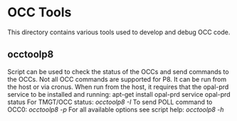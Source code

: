# OCC Tools
This directory contains various tools used to develop and debug OCC code.

## occtoolp8
Script can be used to check the status of the OCCs and send commands to the OCCs.
Not all OCC commands are supported for P8.  It can be run from the host or via cronus.
When run from the host, it requires that the opal-prd service to be installed and running:
    apt-get install opal-prd
    service opal-prd status
For TMGT/OCC status: *occtoolp8 -I*
To send POLL command to OCC0: *occtoolp8 -p*
For all available options see script help: *occtoolp8 -h*
